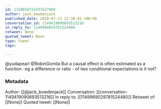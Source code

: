 ```yaml
---
id: 1150019722437627904
author: jack_bowdenjack
published_date: 2019-07-13 12:30:42 +00:00
conversation_id: 1149419090693513216
in_reply_to: 1149969029781524480
retweet: None
quoted_tweet: None
type: tweet
tags:

---
```


@yudapearl @RobinGomila But  a causal effect is often estimated as a function -eg a difference or ratio - of two conditional expectations is it not?

### Metadata

Author: [[@jack_bowdenjack]]
Conversation: [[conversation-1149419090693513216]]
In reply to: [[1149969029781524480]]
Retweet of: [[None]]
Quoted tweet: [[None]]
